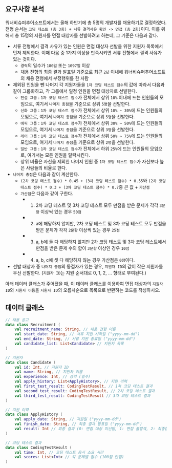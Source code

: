 ## 요구사항 분석
워너비슈퍼추어소프트에서는 올해 하반기에 총 5명의 개발자를 채용하기로 결정하였다. 전형 순서는 ```코딩 테스트 (총 3회) + 서류 결격사유 확인 -> 면접 (총 2회)```이다. 이를 위해서 총 15명의 지원자를 면접 대상자를 선발하려고 하는데, 그 기준은 다음과 같다.
* 서류 전형에서 결격 사유가 있는 인원은 면접 대상자 선발을 위한 지원자 목록에서 먼저 제외한다. 이때 다음 중 1가지 이상을 만족시키면 서류 전형에서 결격 사유가 있는 것이다.
  * ```경력```의 일수가 ```180일``` 또는 ```1097일``` 이상
  * 채용 전형의 최종 결과 발표일 기준으로 최근 ```2년``` 이내에 워너비슈퍼추어소프트의 채용 전형에서 부정행위를 한 사람
* 제외된 인원을 뺀 나머지 각 지원자들을 ```1차 코딩 테스트 점수```의 값에 따라서 다음과 같이 그룹화하고, 각 그룹에서 일정 인원을 면접 대상자로 선발한다.
  * ```전설 그룹``` : ```1차 코딩 테스트 점수```가 전체에서 상위 ```10%``` 이내에 드는 인원들의 모임으로, 여기서 ```나머지 총점```을 기준으로 상위 ```5명```을 선발한다.
  * ```신화 그룹``` : ```1차 코딩 테스트 점수```가 전체에서 상위 ```10% ~ 30%```에 드는 인원들의 모임으로, 여기서 ```나머지 총점```을 기준으로 상위 ```5명```을 선발한다.
  * ```에픽 그룹``` : ```1차 코딩 테스트 점수```가 전체에서 상위 ```30% ~ 50%```에 드는 인원들의 모임으로, 여기서 ```나머지 총점```을 기준으로 상위 ```3명```을 선발한다.
  * ```레어 그룹``` : ```1차 코딩 테스트 점수```가 전체에서 상위 ```50% ~ 75%```에 드는 인원들의 모임으로, 여기서 ```나머지 총점```을 기준으로 상위 ```2명```을 선발한다.
  * ```일반 그룹``` : ```1차 코딩 테스트 점수```가 전체에서 하위 ```25%```에 드는 인원들의 모임으로, 여기서는 모든 인원을 탈락시킨다.
  * 상위 비율은 자신을 제외한 나머지 인원 중 ```1차 코딩 테스트 점수```가 자신보다 높은 사람들의 비율로 한다.
* ```나머지 총점```은 다음과 같이 계산한다.
  * ```(2차 코딩 테스트 점수) * 0.45 + (3차 코딩 테스트 점수) * 0.55```와 ```(2차 코딩 테스트 점수) * 0.3 + (3차 코딩 테스트 점수) * 0.7```중 큰 값 + ```가산점```
  * ```가산점```은 다음과 같이 구한다.
    * 1. 2차 코딩 테스트 및 3차 코딩 테스트 모두 만점을 받은 문제가 각각 ```3문항``` 이상씩 있는 경우 ```50점```
    * 2. a에 해당하지 않지만, 2차 코딩 테스트 및 3차 코딩 테스트 모두 만점을 받은 문제가 각각 ```2문항``` 이상씩 있는 경우 ```25점```
    * 3. a, b에 둘 다 해당하지 않지만 2차 코딩 테스트 및 3차 코딩 테스트에서 만점을 받은 문제 수의 합이 ```3문항``` 이상인 경우 ```10점```
    * 4. a, b, c에 셋 다 해당하지 않는 경우 가산점은 ```0점```이다.
* 선발 대상자 중 ```나머지 총점```의 동점자가 있는 경우, ```지원자 ID```의 값이 작은 지원자를 우선 선발한다. (```지원자 ID```는 지원 순서대로 0, 1, 2, ... 형태로 부여된다.)

아래 데이터 클래스가 주어졌을 때, 이 데이터 클래스를 이용하여 면접 대상자의 ```지원자 ID```와 ```지원자 이름```을 ```지원자 ID```의 오름차순으로 목록으로 반환하는 코드를 작성하시오.

## 데이터 클래스
```kotlin
// 채용 공고
data class Recruitment (
    val recruitment_name: String, // 채용 전형 이름
    val start_date: String, // 서류 지원 시작일 ("yyyy-mm-dd")
    val end_date: String, // 서류 지원 종료일 ("yyyy-mm-dd")
    val candidate_list: List<Candidate> // 지원자 목록
)

// 지원자
data class Candidate (
    val id: Int, // 지원자 ID
    val name: String, // 지원자 이름
    val experience: Int, // 경력 (일수)
    val apply_history: List<ApplyHistory>, // 지원 이력
    val first_test_result: CodingTestResult, // 1차 코딩 테스트 결과
    val second_test_result: CodingTestResult, // 2차 코딩 테스트 결과
    val third_test_result: CodingTestResult // 3차 코딩 테스트 결과
)

// 지원 이력
data class ApplyHistory (
    val apply_date: String, // 지원일 ("yyyy-mm-dd")
    val finish_date: String, // 최종 결과 발표일 ("yyyy-mm-dd")
    val result: Int // 최종 결과 (0: 면접 대상 미선발, 1: 면접 불합격, 2: 최종합격, -1: 부정행위)
)

// 코딩 테스트 결과
data class CodingTestResult (
    val time: Int, // 코딩 테스트 응시 소요 시간
    val scores: List<Int> // 각 문제별 점수 (100점 만점)
)
```

